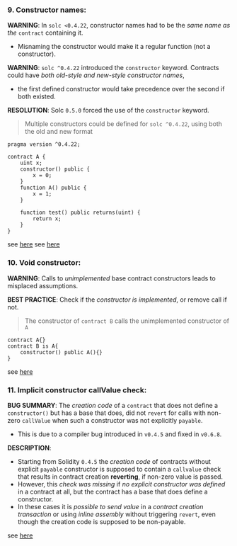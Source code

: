 ### 9. Constructor names:

**WARNING**: In `solc <0.4.22`, constructor names had to be the *same name as the* `contract` containing it.
- Misnaming the constructor would make it a regular function (not a constructor).

**WARNING**: `solc ^0.4.22` introduced the `constructor` keyword. Contracts could have *both old-style and new-style constructor names*,
- the first defined constructor would take precedence over the second if both existed.

**RESOLUTION**: Solc `0.5.0` forced the use of the `constructor` keyword.

> Multiple constructors could be defined for `solc ^0.4.22`, using both the old and new format

```solidity
pragma version ^0.4.22;

contract A {
    uint x;
    constructor() public {
        x = 0;
    }
    function A() public {
        x = 1;
    }

    function test() public returns(uint) {
        return x;
    }
}
```

see [here](https://github.com/crytic/slither/wiki/Detector-Documentation#multiple-constructor-schemes)
see [here](https://swcregistry.io/docs/SWC-118)

### 10. Void constructor:

**WARNING**: Calls to *unimplemented* base contract constructors leads to misplaced assumptions.

**BEST PRACTICE**: Check if the *constructor is implemented*, or remove call if not.

> The constructor of `contract B` calls the unimplemented constructor of `A`

```solidity
contract A{}
contract B is A{
    constructor() public A(){}
}
```

see [here](https://github.com/crytic/slither/wiki/Detector-Documentation#void-constructor)

### 11. Implicit constructor callValue check:

**BUG SUMMARY**: The *creation code* of a `contract` that does not define a `constructor()` but has a base that does, did not `revert` for calls with non-zero `callValue` when such a constructor was not explicitly `payable`.

- This is due to a compiler bug introduced in `v0.4.5` and fixed in `v0.6.8`.

**DESCRIPTION**:
- Starting from Solidity `0.4.5` the *creation code* of contracts without explicit `payable` constructor is supposed to contain a `callvalue` check that results in contract creation **reverting**, if non-zero value is passed.
- However, this *check was missing* if *no explicit constructor was defined* in a contract at all, but the contract has a base that does define a constructor.
- In these cases it is *possible to send value* in a *contract creation transaction* or using *inline assembly* without triggering `revert`, even though the creation code is supposed to be non-payable.

see [here](https://docs.soliditylang.org/en/v0.8.9/bugs.html)
